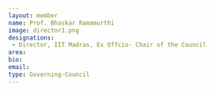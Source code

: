 ```yaml
---
layout: member
name: Prof. Bhaskar Ramamurthi
image: director1.png
designations:  
 - Director, IIT Madras, Ex Offcio- Chair of the Council
area:
bio:
email:
type: Governing-Council
---
```

